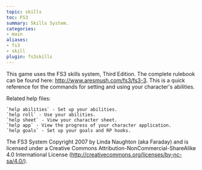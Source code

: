 ```yaml
---
topic: skills
toc: FS3
summary: Skills System.
categories:
- main
aliases:
- fs3
- skill
plugin: fs3skills
---
```

This game uses the FS3 skills system, Third Edition.  The complete rulebook can be found here:  http://www.aresmush.com/fs3/fs3-3.  This is a quick reference for the commands for setting and using your character's abilities.

Related help files:  

    `help abilities` - Set up your abilities.
    `help roll` - Use your abilities.
    `help sheet` - View your character sheet.
    `help app` - View the progress of your character application.
    `help goals` - Set up your goals and RP hooks.

The FS3 System Copyright 2007 by Linda Naughton (aka Faraday) and is licensed under a Creative Commons Attribution-NonCommercial-ShareAlike 4.0 International License (http://creativecommons.org/licenses/by-nc-sa/4.0/).